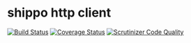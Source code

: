 shippo http client
=====================

[![Build Status](https://travis-ci.org/gong023/shippo-http-client.svg)](https://travis-ci.org/gong023/shippo-http-client)
[![Coverage Status](https://img.shields.io/coveralls/gong023/shippo-http-clientsvg?style=flat)](https://coveralls.io/r/gong023/shippo-http-client)
[![Scrutinizer Code Quality](https://scrutinizer-ci.com/g/gong023/shippo-http-client/badges/quality-score.png?b=master)](https://scrutinizer-ci.com/g/gong023/shippo-http-client/?branch=master)
